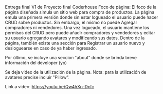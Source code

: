 Entrega final V1 de Proyecto final Coderhouse
Foco de página: El foco de la página diseñada simula un sitio web para compra de productos. La página emula una primera versión donde sin estar logueado el usuario puede hacer CRUD sobre productos. Sin embargo, el mismo no puede Agregar compradores ni vendedores. 
Una vez logueado, el usuario mantiene los permisos del CRUD pero puede añadir compradores y vendedores y editar su usuario agregando avatares y modificando sus datos.
Dentro de la página, también existe una sección para Registrar un usuario nuevo y desloguearse en caso de ya  haber ingresado.

Por último, se incluye una seccion "about" donde se brinda breve información del developer (yo)


Se deja video de la utilización de la página. 
Nota: para la utilización de avatares precise incluir "Pillow". 


Link a video: https://youtu.be/Qw4hXn-Dcfc

